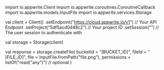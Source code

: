 import io.appwrite.Client
import io.appwrite.coroutines.CoroutineCallback
import io.appwrite.models.InputFile
import io.appwrite.services.Storage

val client = Client()
    .setEndpoint("https://cloud.appwrite.io/v1") // Your API Endpoint
    .setProject("5df5acd0d48c2") // Your project ID
    .setSession("") // The user session to authenticate with

val storage = Storage(client)

val response = storage.createFile(
    bucketId = "[BUCKET_ID]",
    fileId = "[FILE_ID]",
    file = InputFile.fromPath("file.png"),
    permissions = listOf("read("any")") // optional
)
